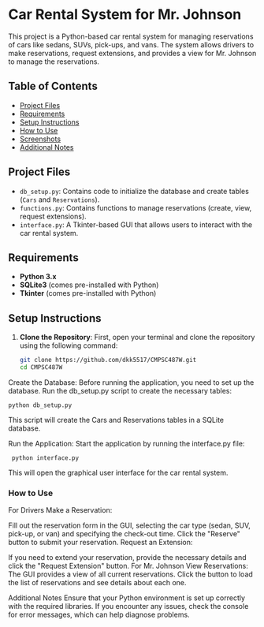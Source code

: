 # Car Rental System for Mr. Johnson

This project is a Python-based car rental system for managing reservations of cars like sedans, SUVs, pick-ups, and vans. The system allows drivers to make reservations, request extensions, and provides a view for Mr. Johnson to manage the reservations.

## Table of Contents

- [Project Files](#project-files)
- [Requirements](#requirements)
- [Setup Instructions](#setup-instructions)
- [How to Use](#how-to-use)
- [Screenshots](#screenshots)
- [Additional Notes](#additional-notes)

## Project Files

- `db_setup.py`: Contains code to initialize the database and create tables (`Cars` and `Reservations`).
- `functions.py`: Contains functions to manage reservations (create, view, request extensions).
- `interface.py`: A Tkinter-based GUI that allows users to interact with the car rental system.

## Requirements

- **Python 3.x**
- **SQLite3** (comes pre-installed with Python)
- **Tkinter** (comes pre-installed with Python)

## Setup Instructions

1. **Clone the Repository**:
   First, open your terminal and clone the repository using the following command:

   ```bash
   git clone https://github.com/dkk5517/CMPSC487W.git
   cd CMPSC487W
Create the Database: Before running the application, you need to set up the database. Run the db_setup.py script to create the necessary tables:

    
    python db_setup.py
This script will create the Cars and Reservations tables in a SQLite database.

Run the Application: Start the application by running the interface.py file:

     
     python interface.py
This will open the graphical user interface for the car rental system.

### How to Use
For Drivers
Make a Reservation:

Fill out the reservation form in the GUI, selecting the car type (sedan, SUV, pick-up, or van) and specifying the check-out time.
Click the "Reserve" button to submit your reservation.
Request an Extension:

If you need to extend your reservation, provide the necessary details and click the "Request Extension" button.
For Mr. Johnson
View Reservations:
The GUI provides a view of all current reservations. Click the button to load the list of reservations and see details about each one.

Additional Notes
Ensure that your Python environment is set up correctly with the required libraries.
If you encounter any issues, check the console for error messages, which can help diagnose problems.
